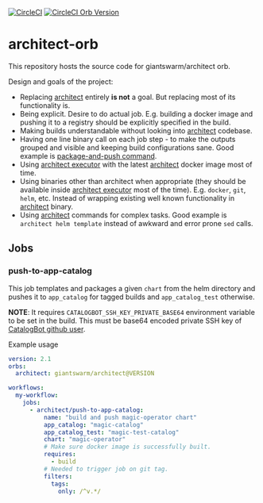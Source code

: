 [![CircleCI](https://circleci.com/gh/giantswarm/architect-orb.svg?style=shield)](https://circleci.com/gh/giantswarm/architect-orb) [![CircleCI Orb Version](https://img.shields.io/badge/endpoint.svg?url=https://badges.circleci.io/orb/giantswarm/architect)](https://circleci.com/orbs/registry/orb/giantswarm/architect)

# architect-orb

This repository hosts the source code for giantswarm/architect orb.

Design and goals of the project:

- Replacing [architect][architect] entirely **is not** a goal. But replacing most of its functionality is.
- Being explicit. Desire to do actual job. E.g. building a docker image and pushing it to a registry should be explicitly specified in the build.
- Making builds understandable without looking into [architect][architect] codebase.
- Having one line binary call on each job step - to make the outputs grouped and visible and keeping build configurations sane. Good example is [package-and-push command](https://github.com/giantswarm/architect-orb/blob/master/src/commands/package-and-push.yaml).
- Using [architect executor][architect-executor] with the latest [architect][architect] docker image most of time.
- Using binaries other than architect when appropriate (they should be available inside [architect executor][architect-executor] most of the time). E.g. `docker`, `git`, `helm`, etc. Instead of wrapping existing well known functionality in [architect][architect] binary.
- Using [architect][architect] commands for complex tasks. Good example is `architect helm template` instead of awkward and error prone `sed` calls.

## Jobs

### push-to-app-catalog

This job templates and packages a given `chart` from the helm directory and pushes it to `app_catalog` for tagged builds and `app_catalog_test` otherwise.

**NOTE**: It requires `CATALOGBOT_SSH_KEY_PRIVATE_BASE64` environment variable to be set in the build. This must be base64 encoded private SSH key of [CatalogBot github user](https://github.com/catalogbot).

Example usage

```yaml
version: 2.1
orbs:
  architect: giantswarm/architect@VERSION

workflows:
  my-workflow:
    jobs:
      - architect/push-to-app-catalog:
          name: "build and push magic-operator chart"
          app_catalog: "magic-catalog"
          app_catalog_test: "magic-test-catalog"
          chart: "magic-operator"
          # Make sure docker image is successfully built.
          requires:
            - build
          # Needed to trigger job on git tag.
          filters:
            tags:
              only: /^v.*/
```

[architect]: https://github.com/giantswarm/architect
[architect-executor]: https://github.com/giantswarm/architect-orb/blob/master/src/executors/architect.yaml
